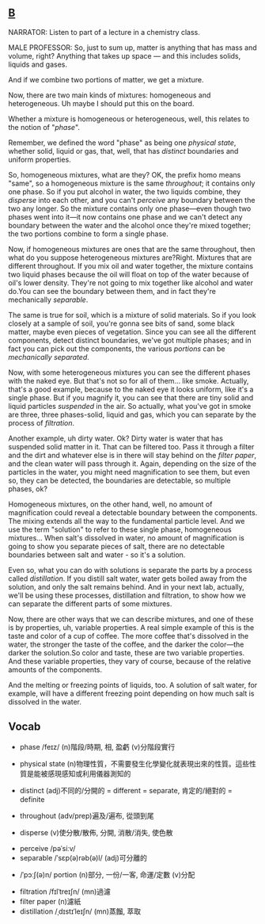 ## [B](https://img.kmf.com/toefl/listening/audio/19008642b4b18cbd9945d0ad99bec8a4.mp3)

NARRATOR: Listen to part of a lecture in a chemistry class.

MALE PROFESSOR: So, just to sum up, matter is anything that has mass and volume, right? Anything that takes up space — and this includes solids, liquids and gases.

And if we combine two portions of matter, we get a mixture.

Now, there are two main kinds of mixtures: homogeneous and heterogeneous. Uh maybe I should put this on the board.

Whether a mixture is homogeneous or heterogeneous, well, this relates to the notion of "*phase*".

Remember, we defined the word "phase" as being one *physical state*, whether solid, liquid or gas, that, well, that has *distinct* boundaries and uniform properties.

So, homogeneous mixtures, what are they? OK, the prefix homo means "same", so a homogeneous mixture is the same *throughout*; it contains only one phase. So if you put alcohol in water, the two liquids combine, they *disperse* into each other, and you can't *perceive* any boundary between the two any longer. So the mixture contains only one phase—even though two phases went into it—it now contains one phase and we can't detect any boundary between the water and the alcohol once they're mixed together; the two portions combine to form a single phase.

Now, if homogeneous mixtures are ones that are the same throughout, then what do you suppose heterogeneous mixtures are?Right. Mixtures that are different throughout. If you mix oil and water together, the mixture contains two liquid phases because the oil will float on top of the water because of oil's lower density. They're not going to mix together like alcohol and water do.You can see the boundary between them, and in fact they're mechanically *separable*.

The same is true for soil, which is a mixture of solid materials. So if you look closely at a sample of soil, you're gonna see bits of sand, some black matter, maybe even pieces of vegetation. Since you can see all the different components, detect distinct boundaries, we've got multiple phases; and in fact you can pick out the components, the various *portions* can be *mechanically separated*.

Now, with some heterogeneous mixtures you can see the different phases with the naked eye. But that's not so for all of them... like smoke. Actually, that's a good example, because to the naked eye it looks uniform, like it's a single phase. But if you magnify it, you can see that there are tiny solid and liquid particles *suspended* in the air. So actually, what you've got in smoke are three, three phases-solid, liquid and gas, which you can separate by the process of *filtration*.

Another example, uh dirty water. Ok? Dirty water is water that has suspended solid matter in it. That can be filtered too. Pass it through a filter and the dirt and whatever else is in there will stay behind on the *filter paper*, and the clean water will pass through it. Again, depending on the size of the particles in the water, you might need magnification to see them, but even so, they can be detected, the boundaries are detectable, so multiple phases, ok?

Homogeneous mixtures, on the other hand, well, no amount of magnification could reveal a detectable boundary between the components. The mixing extends all the way to the fundamental particle level. And we use the term "solution" to refer to these single phase, homogeneous mixtures... When salt's dissolved in water, no amount of magnification is going to show you separate pieces of salt, there are no detectable boundaries between salt and water - so it's a solution.

Even so, what you can do with solutions is separate the parts by a process called *distillation*. If you distill salt water, water gets boiled away from the solution, and only the salt remains behind. And in your next lab, actually, we'll be using these processes, distillation and filtration, to show how we can separate the different parts of some mixtures.

Now, there are other ways that we can describe mixtures, and one of these is by properties, uh, variable properties. A real simple example of this is the taste and color of a cup of coffee. The more coffee that's dissolved in the water, the stronger the taste of the coffee, and the darker the color—the darker the solution.So color and taste, these are two variable properties. And these variable properties, they vary of course, because of the relative amounts of the components.

And the melting or freezing points of liquids, too. A solution of salt water, for example, will have a different freezing point depending on how much salt is dissolved in the water.

## Vocab
+ phase /feɪz/ (n)階段/時期, 相, 盈虧 (v)分階段實行
- physical state (n)物理性質，不需要發生化學變化就表現出來的性質。這些性質是能被感現感知或利用儀器測知的
+ distinct (adj)不同的/分開的 = different = separate, 肯定的/絕對的 = definite
- throughout (adv/prep)遍及/遍布, 從頭到尾
* disperse (v)使分散/散佈, 分開, 消散/消失, 使色散
- perceive /pəˈsiːv/ 
- separable /ˈsɛp(ə)rəb(ə)l/ (adj)可分離的
+ /ˈpɔːʃ(ə)n/ portion (n)部分, 一份/一客, 命運/定數 (v)分配 
- filtration /fɪlˈtreɪʃn/ (mn)過濾
- filter paper (n)濾紙
- distillation /ˌdɪstɪˈleɪʃn/ (mn)蒸餾, 萃取